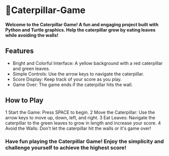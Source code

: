 # 🐛Caterpillar-Game
#### Welcome to the Caterpillar Game! A fun and engaging project built with Python and Turtle graphics. Help the caterpillar grow by eating leaves while avoiding the walls!

## Features
- Bright and Colorful Interface: A yellow background with a red caterpillar and green leaves.
- Simple Controls: Use the arrow keys to navigate the caterpillar.
- Score Display: Keep track of your score as you play.
- Game Over: The game ends if the caterpillar hits the wall.
## How to Play
1 Start the Game: Press SPACE to begin.
2 Move the Caterpillar: Use the arrow keys to move up, down, left, and right.
3 Eat Leaves: Navigate the caterpillar to the green leaves to grow in length and increase your score.
4 Avoid the Walls: Don't let the caterpillar hit the walls or it's game over!

### Have fun playing the Caterpillar Game! Enjoy the simplicity and challenge yourself to achieve the highest score!
